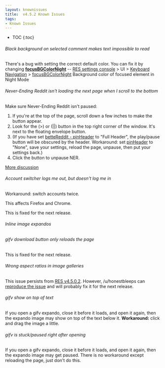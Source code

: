 ```yaml
---
layout: knownissues
title:  v4.5.2 Known Issues
tags:
- Known Issues
---
```


* TOC
{:toc}

###### Black background on selected comment makes text impossible to read

There's a bug with setting the correct default color.  You can fix it by changing **[focusBGColorNight](https://www.reddit.com/r/RESissues/comments/2ppgwx/bug_night_mode_black_box_around_comment_or_title/#!settings/keyboardNav/focusBGColorNight)**
-- [](#gear)
[RES settings console](https://www.reddit.com/r/RESissues/comments/2ppgwx/bug_night_mode_black_box_around_comment_or_title/#!settings) > UI > [Keyboard Navigation](https://www.reddit.com/r/RESissues/comments/2ppgwx/bug_night_mode_black_box_around_comment_or_title/#!settings/keyboardNav "keyboardNav")  > [focusBGColorNight](https://www.reddit.com/r/RESissues/comments/2ppgwx/bug_night_mode_black_box_around_comment_or_title/#!settings/keyboardNav/focusBGColorNight)
Background color of focused element in Night Mode





###### Never-Ending Reddit isn't loading the next page when I scroll to the bottom

Make sure Never-Ending Reddit isn't paused:

1. If you're at the top of the page, scroll down a few inches to make the button appear.
1. Look for the (>) or (||) button in the top right corner of the window.  It's next to the floating envelope button.
1. (If you have set [betteReddit - pinHeader](/r/RESissues/wiki/knownissues/4_5_2#!settings/betteReddit/pinHeader) to "Full Header", the play/pause button will be obscured by the header. Workaround: set [pinHeader](/r/RESissues/wiki/knownissues/4_5_2#!settings/betteReddit/pinHeader) to "None", save your settings, reload the page, unpause, then put your settings back.)
1. Click the button to unpause NER.

[More discussion](https://www.reddit.com/r/RESissues/comments/2j7akq/bug_never_ending_reddit_wont_work_with_scroll_i/cl96o2y)

###### Account switcher logs me out, but doesn't log me in

Workaround: switch accounts twice.

This affects Firefox and Chrome.

This is fixed for the next release.


###### Inline image expandos

###### gifv download button only reloads the page

This is fixed for the next release.

###### Wrong aspect ratios in image galleries

This issue persists from [RES v4.5.0.2](https://www.reddit.com/r/RESissues/wiki/knownissues/4_5_0_2#wiki_wrong_aspect_ratio_in_image_galleries).  However, /u/honestbleeps can [reproduce the issue](https://www.reddit.com/r/RESissues/comments/2ck0dj/bug_res_is_not_keeping_images_aspect_ratio/cl9kn1u?context=3) and will probably fix it for the next release.


###### gifv  show on top of text

If you open a gifv expando, close it before it loads, and open it again, then the expando image may show on top of the text below it. **Workaround:** click and drag the image a little.

###### gifv is stuck/paused right after opening

If you open a gifv expando, close it before it loads, and open it again, then the expando image may get paused.  There is no workaround except reloading the page, just don't do this.

